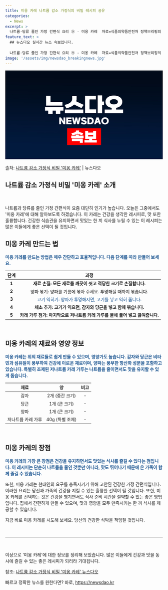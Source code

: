 ```yaml
---
title: 미옹 카레 나트륨 감소 가정식의 비밀 레시피 공유
categories:
  - News
excerpt: >
  나트륨·당류 줄인 가정 간편식 요리 ⑨ - 미옹 카레  자료=식품의약품안전처 정책브리핑의 정책뉴스자료는 「공…
feature_text: >
  ## 뉴스다오 실시간 뉴스 속보입니다.

  나트륨·당류 줄인 가정 간편식 요리 ⑨ - 미옹 카레  자료=식품의약품안전처 정책브리핑의 정책뉴스자료는 「공…
image: '/assets/img/newsdao_breakingnews.jpg'
---
```


![뉴스다오 속보](/assets/img/newsdao_breakingnews.jpg)

<p>출처: <a href="https://newsdao.kr/4603" rel="dofollow">나트륨 감소 가정식 비밀 '미옹 카레'</a> | 뉴스다오</p>

<h2>나트륨 감소 가정식 비밀 '미옹 카레' 소개</h2>

<p data-ke-size="size16">&nbsp;</p>

<p>나트륨과 당류를 줄인 가정 간편식이 요즘 대단히 인기가 높습니다. 오늘은 그중에서도 '미옹 카레'에 대해 알아보도록 하겠습니다. 이 카레는 건강을 생각한 레시피로, 맛 또한 훌륭합니다. 건강한 식습관을 유지하면서 맛있는 한 끼 식사를 누릴 수 있는 이 레시피는 많은 이들에게 좋은 선택이 될 것입니다.<br></p>

<h2 data-ke-size="size26">미옹 카레 만드는 법</h2>

<p><b><span style="color: #1a5490;">미옹 카레를 만드는 방법은 매우 간단하고 효율적입니다. 다음 단계를 따라 만들어 보세요.</span></b></p>

<table>
	<thead>
		<tr>
			<th style="text-align: center;">단계</th>
			<th style="text-align: center;">과정</th>
		</tr>
	</thead>
	<tbody>
		<tr>
			<td style="text-align: center; height: 17px;"><b>1</b></td>
			<td style="text-align: center; height: 17px;"><b>재료 손질: 모든 재료를 깨끗이 씻고 적당한 크기로 손질합니다.</b></td>
		</tr>
		<tr>
			<td style="text-align: center; height: 17px;"><b>2</b></td>
			<td style="text-align: center;">양파 볶기: 양파를 기름에 볶아 주세요. 투명해질 때까지 볶습니다.</td>
		</tr>
		<tr>
			<td style="text-align: center; height: 17px;"><b>3</b></td>
			<td style="text-align: center;"><span style="color: #1a5490;">고기 익히기: 양파가 투명해지면, 고기를 넣고 익혀 줍니다.</span></td>
		</tr>
		<tr>
			<td style="text-align: center; height: 17px;"><b>4</b></td>
			<td style="text-align: center;"><b>채소 추가: 고기가 익으면, 감자와 당근을 넣고 함께 볶습니다.</b></td>
		</tr>
		<tr>
			<td style="text-align: center; height: 17px;"><b>5</b></td>
			<td style="text-align: center;"><b>카레 가루 첨가: 마지막으로 저나트륨 카레 가루를 물에 풀어 넣고 끓여줍니다.</b></td>
		</tr>
	</tbody>
</table>

<p data-ke-size="size16">&nbsp;</p>

<h2 data-ke-size="size26">미옹 카레의 재료와 영양 정보</h2>

<p><b><span style="color: #1a5490;">미옹 카레는 위의 재료들로 쉽게 만들 수 있으며, 영양가도 높습니다. 감자와 당근은 비타민과 섬유질이 풍부하여 건강에 이로운 재료이며, 양파는 풍부한 항산화 성분을 포함하고 있습니다. 특별히 조제된 저나트륨 카레 가루는 나트륨을 줄이면서도 맛을 유지할 수 있게 돕습니다.</span></b></p>

<table>
	<thead>
		<tr>
			<th style="text-align: center;">재료</th>
			<th style="text-align: center;">양</th>
			<th style="text-align: center;">비고</th>
		</tr>
	</thead>
	<tbody>
		<tr>
			<td style="text-align: center;">감자</td>
			<td style="text-align: center;">2개 (중간 크기)</td>
			<td style="text-align: center;">-</td>
		</tr>
		<tr>
			<td style="text-align: center;">당근</td>
			<td style="text-align: center;">1개 (큰 크기)</td>
			<td style="text-align: center;">-</td>
		</tr>
		<tr>
			<td style="text-align: center;">양파</td>
			<td style="text-align: center;">1개 (큰 크기)</td>
			<td style="text-align: center;">-</td>
		</tr>
		<tr>
			<td style="text-align: center;">저나트륨 카레 가루</td>
			<td style="text-align: center;">40g (특별 조제)</td>
			<td style="text-align: center;">-</td>
		</tr>
	</tbody>
</table>

<p data-ke-size="size16">&nbsp;</p>

<h2 data-ke-size="size26">미옹 카레의 장점</h2>

<p><b><span style="color: #1a5490;">미옹 카레의 가장 큰 장점은 건강을 유지하면서도 맛있는 식사를 즐길 수 있다는 점입니다. 이 레시피는 단순히 나트륨을 줄인 것뿐만 아니라, 맛도 뛰어나기 때문에 온 가족이 함께 즐길 수 있습니다.</span></b></p>

<p>또한, 미옹 카레는 현대인의 요구를 충족시키기 위해 고안된 건강한 가정 간편식입니다. 이러한 요리는 당신과 가족의 건강을 지킬 수 있는 훌륭한 선택이 될 것입니다. 또한, 미옹 카레를 선택하는 것은 건강을 챙기면서도 식사 준비 시간을 절약할 수 있는 좋은 방법입니다. 집에서 간편하게 만들 수 있으며, 맛과 영양을 모두 만족시키는 한 끼 식사를 제공할 수 있습니다.</p>

<p>지금 바로 미옹 카레를 시도해 보세요. 당신의 건강한 식탁을 책임질 것입니다.</p>

<p data-ke-size="size16">&nbsp;</p>

<hr>

<p data-ke-size="size16">&nbsp;</p>

<p>이상으로 '미옹 카레'에 대한 정보를 정리해 보았습니다. 많은 이들에게 건강과 맛을 동시에 즐길 수 있는 좋은 레시피가 되리라 기대됩니다.</p>

<p>참조: <a href="https://newsdao.kr/4603">나트륨 감소 가정식 비밀 '미옹 카레' 뉴스다오</a></p> 

빠르고 정확한 뉴스를 원한다면? 바로, <a href="https://newsdao.kr" rel="dofollow">https://newsdao.kr</a>


    
